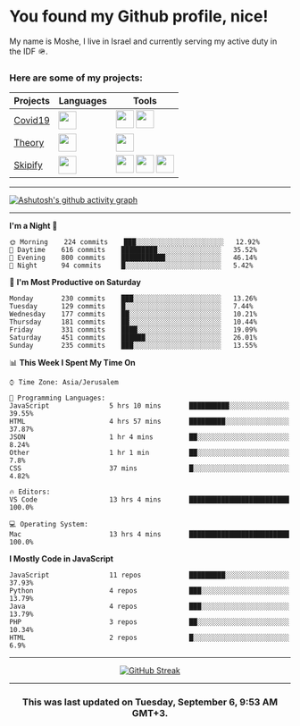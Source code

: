 <h1>You found my Github profile, nice!</h1>
<p>
    My name is Moshe, I live in Israel and currently serving my active duty in the IDF 🪖.
</p>

<h3>Here are some of my projects:</h3>

| Projects                                          | Languages                                                                                   | Tools                                                                                                                                                                                                                                                                       |
| ------------------------------------------------- | ------------------------------------------------------------------------------------------- | --------------------------------------------------------------------------------------------------------------------------------------------------------------------------------------------------------------------------------------------------------------------------- |
| [Covid19](https://github.com/jewishmoses/covid19) | <img height="32" width="32" src="https://unpkg.com/simple-icons@v6/icons/php.svg" />        | <img height="32" width="32" src="https://unpkg.com/simple-icons@v6/icons/laravel.svg" /> <img height="32" width="32" src="https://unpkg.com/simple-icons@v6/icons/livewire.svg" />                                                                                          |
| [Theory](https://github.com/jewishmoses/theory)   | <img height="32" width="32" src="https://unpkg.com/simple-icons@v6/icons/python.svg" />     | <img height="32" width="32" src="https://unpkg.com/simple-icons@v6/icons/django.svg" />                                                                                                                                                                                     |
| [Skipify](https://github.com/jewishmoses/skipify) | <img height="32" width="32" src="https://unpkg.com/simple-icons@v6/icons/javascript.svg" /> | <img height="32" width="32" src="https://unpkg.com/simple-icons@v6/icons/sqlite.svg" /> <img height="32" width="32" src="https://unpkg.com/simple-icons@v6/icons/sequelize.svg" /> <img height="32" width="32" src="https://unpkg.com/simple-icons@v6/icons/express.svg" /> |

<hr />

[![Ashutosh's github activity graph](https://activity-graph.herokuapp.com/graph?username=jewishmoses&theme=github&bg_color=fff&line=216e39&color=000&point=000)](https://github.com/jewishmoses/github-readme-activity-graph)

<hr />

<!--START_SECTION:waka-->
**I'm a Night 🦉** 

```text
🌞 Morning    224 commits    ███░░░░░░░░░░░░░░░░░░░░░░   12.92% 
🌆 Daytime    616 commits    █████████░░░░░░░░░░░░░░░░   35.52% 
🌃 Evening    800 commits    ███████████░░░░░░░░░░░░░░   46.14% 
🌙 Night      94 commits     █░░░░░░░░░░░░░░░░░░░░░░░░   5.42%

```
📅 **I'm Most Productive on Saturday** 

```text
Monday       230 commits    ███░░░░░░░░░░░░░░░░░░░░░░   13.26% 
Tuesday      129 commits    █░░░░░░░░░░░░░░░░░░░░░░░░   7.44% 
Wednesday    177 commits    ██░░░░░░░░░░░░░░░░░░░░░░░   10.21% 
Thursday     181 commits    ██░░░░░░░░░░░░░░░░░░░░░░░   10.44% 
Friday       331 commits    ████░░░░░░░░░░░░░░░░░░░░░   19.09% 
Saturday     451 commits    ██████░░░░░░░░░░░░░░░░░░░   26.01% 
Sunday       235 commits    ███░░░░░░░░░░░░░░░░░░░░░░   13.55%

```


📊 **This Week I Spent My Time On** 

```text
⌚︎ Time Zone: Asia/Jerusalem

💬 Programming Languages: 
JavaScript               5 hrs 10 mins       ██████████░░░░░░░░░░░░░░░   39.55% 
HTML                     4 hrs 57 mins       █████████░░░░░░░░░░░░░░░░   37.87% 
JSON                     1 hr 4 mins         ██░░░░░░░░░░░░░░░░░░░░░░░   8.24% 
Other                    1 hr 1 min          ██░░░░░░░░░░░░░░░░░░░░░░░   7.8% 
CSS                      37 mins             █░░░░░░░░░░░░░░░░░░░░░░░░   4.82%

🔥 Editors: 
VS Code                  13 hrs 4 mins       █████████████████████████   100.0%

💻 Operating System: 
Mac                      13 hrs 4 mins       █████████████████████████   100.0%

```

**I Mostly Code in JavaScript** 

```text
JavaScript               11 repos            █████████░░░░░░░░░░░░░░░░   37.93% 
Python                   4 repos             ███░░░░░░░░░░░░░░░░░░░░░░   13.79% 
Java                     4 repos             ███░░░░░░░░░░░░░░░░░░░░░░   13.79% 
PHP                      3 repos             ██░░░░░░░░░░░░░░░░░░░░░░░   10.34% 
HTML                     2 repos             █░░░░░░░░░░░░░░░░░░░░░░░░   6.9%

```



<!--END_SECTION:waka-->

<hr />

<div align="center">

[![GitHub Streak](https://github-readme-streak-stats.herokuapp.com?user=jewishmoses&date_format=M%20j%5B%2C%20Y%5D)](https://git.io/streak-stats)

</div>

<hr/>

<div align="center">
    <h3>This was last updated on Tuesday, September 6, 9:53 AM GMT+3.</h3>
</div>
